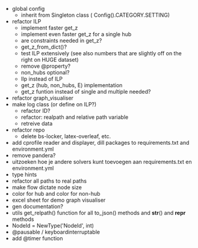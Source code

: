 - global config
    - inherit from Singleton class ( Config().CATEGORY.SETTING)
- refactor ILP
    - implement faster get_z
    - implement even faster get_z for a single hub
    - are constraints needed in get_z?
    - get_z_from_dict()?
    - test ILP extensively (see also numbers that are slightly off on the right on HUGE dataset)
    - remove @property?
    - non_hubs optional?
    - Ilp instead of ILP
    - get_z (hub, non_hubs, E) implementation
    - get_z funtion instead of single and multiple needed?
- refactor graph_visualiser
- make log class (or define on ILP?)
    - refactor ID?
    - refactor: realpath and relative path variable
    - retreive data
- refactor repo
    - delete bs-locker, latex-overleaf, etc.
- add cprofile reader and displayer, dill packages to requirements.txt and environment.yml
- remove pandera?
- uitzoeken hoe je andere solvers kunt toevoegen aan requirements.txt en environment.yml
- type hints 
- refactor all paths to real paths
- make flow dictate node size
- color for hub and color for non-hub
- excel sheet for demo graph visualiser
- gen documentation?
- utils get_relpath() function for all to_json() methods and __str__() and __repr__ methods
- NodeId = NewType('NodeId', int)
- @pausable / keyboardinterruptable
- add @timer function